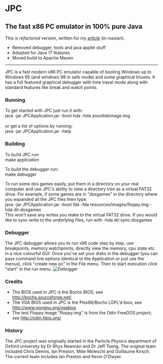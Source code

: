 # JPC
The fast x86 PC emulator in 100% pure Java
-----
This is *refactored* version, written for my [article](https://blog.0x08.ru/old-good-refactoring-with-jenna-ortega) (in russian).

* Removed debugger, tools and java applet stuff
* Adopted for Java 17 features
* Moved build to Apache Maven

-----
JPC is a fast modern x86 PC emulator capable of booting Windows up to Windows 95 (and windows 98 in safe mode) and some graphical linuxes. It has a full featured graphical debugger with time travel mode along with standard features like break and watch points. 

### Running
To get started with JPC just run it with:<br>
java -jar JPCApplication.jar -boot hda -hda yourdiskimage.img<br><br>
or get a list of options by running:<br>
java -jar JPCApplication.jar -help

### Building
To build JPC run:<br>
make application

To build the debugger run:<br>
make debugger

To run some dos games easily, put them in a directory on your real computer and use JPC's ability to view a directory tree as a virtual FAT32 drive. For example, if some games are in "dosgames" in the directory where you expanded all the JPC files then type:<br/>
	java -jar JPCApplication.jar -boot fda -fda resources/images/floppy.img -hda dir:dosgames<br/>
This won't save any writes you make to the virtual FAT32 drive. If you would like to sync write to the underlying files, run with -hda dir:sync:dosgames<br/>

### Debugger
The JPC debugger allows you to run x86 code step by step, use breakpoints, memory watchpoints, directly view the memory, cpu state etc in a nice colourful GUI.
Once you've set your disks in the debugger (you can pass command line options identical to the Application or just use the menus), click "create new pc" in the File menu. Then to start execution click "start" in the run menu.
![Debugger](https://raw.githubusercontent.com/ianopolous/JPC/master/resources/debugger.png)

### Credits
* The BIOS used in JPC is the Bochs BIOS; see http://bochs.sourceforge.net/
* The VGA BIOS used in JPC is the Plex86/Bochs LGPL'd bios; see http://www.nongnu.org/vgabios
* The test Floppy image "floppy.img" is from the Odin FreeDOS project; see http://odin.fdos.org/

### History
The JPC project was originally started in the Particle Physics department of Oxford university by Dr Rhys Newman and Dr Jeff Tseng. The original team included Chris Dennis, Ian Preston, Mike Moleschi and Guillaume Kirsch. The current team includes Ian Preston and Kevin O'Dwyer. 
